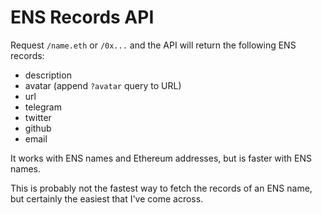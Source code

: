 # ENS Records API

Request `/name.eth` or `/0x...` and the API will return the following ENS records:
- description
- avatar (append `?avatar` query to URL)
- url
- telegram
- twitter
- github
- email

It works with ENS names and Ethereum addresses, but is faster with ENS names.

This is probably not the fastest way to fetch the records of an ENS name, but certainly the easiest that I've come across.
